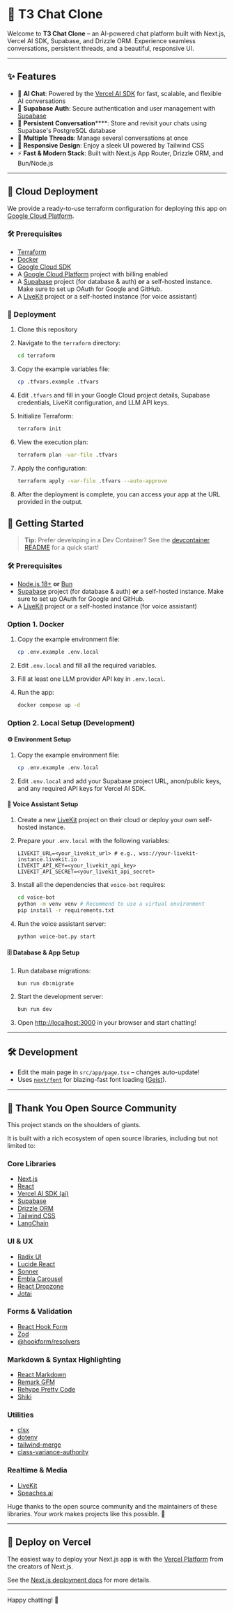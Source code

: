 # 🚀 T3 Chat Clone

Welcome to **T3 Chat Clone** – an AI-powered chat platform built with Next.js, Vercel AI SDK, Supabase, and Drizzle ORM. Experience seamless conversations, persistent threads, and a beautiful, responsive UI.

---

## ✨ Features

- 🤖 **AI Chat**: Powered by the [Vercel AI SDK](https://sdk.vercel.ai/) for fast, scalable, and flexible AI conversations
- 🔐 **Supabase Auth**: Secure authentication and user management with [Supabase](https://supabase.com/)
- 💾 **Persistent Conversation******: Store and revisit your chats using Supabase's PostgreSQL database
- 🧵 **Multiple Threads**: Manage several conversations at once
- 📱 **Responsive Design**: Enjoy a sleek UI powered by Tailwind CSS
- ⚡ **Fast & Modern Stack**: Built with Next.js App Router, Drizzle ORM, and Bun/Node.js

---

## 🚀 Cloud Deployment

We provide a ready-to-use terraform configuration for deploying this app on [Google Cloud Platform](https://cloud.google.com/).

### 🛠 Prerequisites

- [Terraform](https://www.terraform.io/downloads)
- [Docker](https://www.docker.com/get-started)
- [Google Cloud SDK](https://cloud.google.com/sdk/docs/install)
- A [Google Cloud Platform](https://cloud.google.com/) project with billing enabled
- A [Supabase](https://supabase.com/) project (for database & auth) **or** a self-hosted instance. Make sure to set up OAuth for Google and GitHub.
- A [LiveKit](https://livekit.io/) project or a self-hosted instance (for voice assistant)

### 🚀 Deployment

1. Clone this repository

2. Navigate to the `terraform` directory:

   ```bash
   cd terraform
   ```

3. Copy the example variables file:

   ```bash
   cp .tfvars.example .tfvars
   ```

4. Edit `.tfvars` and fill in your Google Cloud project details, Supabase credentials, LiveKit configuration, and LLM API keys.

5. Initialize Terraform:

   ```bash
   terraform init
   ```

6. View the execution plan:

   ```bash
   terraform plan -var-file .tfvars
   ```

7. Apply the configuration:

   ```bash
   terraform apply -var-file .tfvars --auto-approve
   ```

8. After the deployment is complete, you can access your app at the URL provided in the output.

## 🚦 Getting Started

> **Tip:** Prefer developing in a Dev Container? See the [devcontainer README](./.devcontainer/README.md) for a quick start!

### 🛠 Prerequisites

- [Node.js 18+](https://nodejs.org/) **or** [Bun](https://bun.sh/)
- [Supabase](https://supabase.com/) project (for database & auth) **or** a self-hosted instance. Make sure to set up OAuth for Google and GitHub.
- A [LiveKit](https://livekit.io/) project or a self-hosted instance (for voice assistant)

### Option 1. Docker

1. Copy the example environment file:

   ```bash
   cp .env.example .env.local
   ```

2. Edit `.env.local` and fill all the required variables.

3. Fill at least one LLM provider API key in `.env.local`.

4. Run the app:

   ```bash
   docker compose up -d
   ```

### Option 2. Local Setup (Development)

#### ⚙️ Environment Setup

1. Copy the example environment file:

   ```bash
   cp .env.example .env.local
   ```

2. Edit `.env.local` and add your Supabase project URL, anon/public keys, and any required API keys for Vercel AI SDK.

#### 🤖 Voice Assistant Setup

1. Create a new [LiveKit](https://livekit.io/) project on their cloud or deploy your own self-hosted instance.

2. Prepare your `.env.local` with the following variables:

   ```env
   LIVEKIT_URL=<your_livekit_url> # e.g., wss://your-livekit-instance.livekit.io
   LIVEKIT_API_KEY=<your_livekit_api_key>
   LIVEKIT_API_SECRET=<your_livekit_api_secret>
   ```

3. Install all the dependencies that `voice-bot` requires:

    ```bash
    cd voice-bot
    python -m venv venv # Recommend to use a virtual environment
    pip install -r requirements.txt
    ```

4. Run the voice assistant server:

   ```bash
   python voice-bot.py start
   ```

#### 🗄️ Database & App Setup

1. Run database migrations:

   ```bash
   bun run db:migrate
   ```

2. Start the development server:

   ```bash
   bun run dev
   ```

3. Open [http://localhost:3000](http://localhost:3000) in your browser and start chatting!

---

## 🛠 Development

- Edit the main page in `src/app/page.tsx` – changes auto-update!
- Uses [`next/font`](https://nextjs.org/docs/app/building-your-application/optimizing/fonts) for blazing-fast font loading ([Geist](https://vercel.com/font)).

---

## 🙏 Thank You Open Source Community

This project stands on the shoulders of giants.

It is built with a rich ecosystem of open source libraries, including but not limited to:

### Core Libraries

- [Next.js](https://nextjs.org/)
- [React](https://react.dev/)
- [Vercel AI SDK (ai)](https://sdk.vercel.ai/)
- [Supabase](https://supabase.com/)
- [Drizzle ORM](https://orm.drizzle.team/)
- [Tailwind CSS](https://tailwindcss.com/)
- [LangChain](https://js.langchain.com/)

### UI & UX

- [Radix UI](https://www.radix-ui.com/)
- [Lucide React](https://lucide.dev/)
- [Sonner](https://sonner.emilkowal.ski/)
- [Embla Carousel](https://www.embla-carousel.com/)
- [React Dropzone](https://react-dropzone.js.org/)
- [Jotai](https://jotai.org/)

### Forms & Validation

- [React Hook Form](https://react-hook-form.com/)
- [Zod](https://zod.dev/)
- [@hookform/resolvers](https://react-hook-form.com/docs/useform/#resolver)

### Markdown & Syntax Highlighting

- [React Markdown](https://github.com/remarkjs/react-markdown)
- [Remark GFM](https://github.com/remarkjs/remark-gfm)
- [Rehype Pretty Code](https://rehype-pretty-code.netlify.app/)
- [Shiki](https://shiki.matsu.io/)

### Utilities

- [clsx](https://github.com/lukeed/clsx)
- [dotenv](https://github.com/motdotla/dotenv)
- [tailwind-merge](https://github.com/dcastil/tailwind-merge)
- [class-variance-authority](https://cva.style/)

### Realtime & Media

- [LiveKit](https://livekit.io/)
- [Speaches.ai](https://speaches.ai/)

Huge thanks to the open source community and the maintainers of these libraries. Your work makes projects like this possible. 💜

---

## 🚀 Deploy on Vercel

The easiest way to deploy your Next.js app is with the [Vercel Platform](https://vercel.com/new?utm_medium=default-template&filter=next.js&utm_source=create-next-app&utm_campaign=create-next-app-readme) from the creators of Next.js.

See the [Next.js deployment docs](https://nextjs.org/docs/app/building-your-application/deploying) for more details.

---

Happy chatting! 🎉
